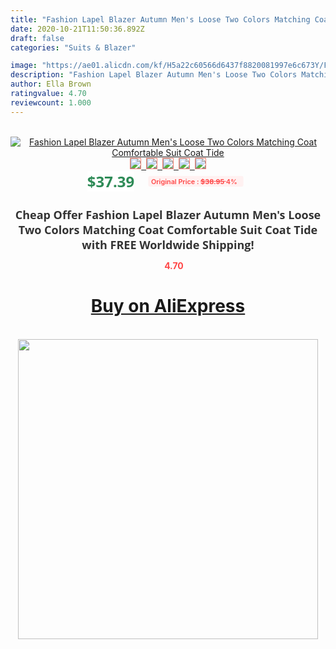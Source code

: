 ```yaml
---
title: "Fashion Lapel Blazer Autumn Men's Loose Two Colors Matching Coat Comfortable Suit Coat Tide"
date: 2020-10-21T11:50:36.892Z
draft: false
categories: "Suits & Blazer"

image: "https://ae01.alicdn.com/kf/H5a22c60566d6437f8820081997e6c673Y/Fashion-Lapel-Blazer-Autumn-Men-s-Loose-Two-Colors-Matching-Coat-Comfortable-Suit-Coat-Tide.jpg"
description: "Fashion Lapel Blazer Autumn Men's Loose Two Colors Matching Coat Comfortable Suit Coat Tide"
author: Ella Brown
ratingvalue: 4.70
reviewcount: 1.000
---
```

<br>
<div style="text-align: center;">
<a href="https://s.click.aliexpress.com/e/_9ArNBX" target="_blank" rel="nofollow noopener noreferrer"><img alt="Fashion Lapel Blazer Autumn Men's Loose Two Colors Matching Coat Comfortable Suit Coat Tide" class="magnifier-image" src="https://ae01.alicdn.com/kf/H5a22c60566d6437f8820081997e6c673Y/Fashion-Lapel-Blazer-Autumn-Men-s-Loose-Two-Colors-Matching-Coat-Comfortable-Suit-Coat-Tide.jpg_640x640.jpg">
<br>
<img style="border:1px solid salmon" src="https://ae01.alicdn.com/kf/H5a22c60566d6437f8820081997e6c673Y/Fashion-Lapel-Blazer-Autumn-Men-s-Loose-Two-Colors-Matching-Coat-Comfortable-Suit-Coat-Tide.jpg_120x120.jpg">&nbsp;&nbsp;<img style="border:1px solid salmon" src="https://ae01.alicdn.com/kf/H6a47673d74a349acb4ed6a71cfe886dbP/Fashion-Lapel-Blazer-Autumn-Men-s-Loose-Two-Colors-Matching-Coat-Comfortable-Suit-Coat-Tide.jpg_120x120.jpg">&nbsp;&nbsp;<img style="border:1px solid salmon" src="https://ae01.alicdn.com/kf/H0dc0a37061124f16a0cf813e2d563becK/Fashion-Lapel-Blazer-Autumn-Men-s-Loose-Two-Colors-Matching-Coat-Comfortable-Suit-Coat-Tide.jpg_120x120.jpg">&nbsp;&nbsp;<img style="border:1px solid salmon" src="https://ae01.alicdn.com/kf/Ha4503520003e42af90d4cbb9d5673076o/Fashion-Lapel-Blazer-Autumn-Men-s-Loose-Two-Colors-Matching-Coat-Comfortable-Suit-Coat-Tide.jpg_120x120.jpg">&nbsp;&nbsp;<img style="border:1px solid salmon" src="https://ae01.alicdn.com/kf/He81ba9e193684e1fb279d4c8a2de471cG/Fashion-Lapel-Blazer-Autumn-Men-s-Loose-Two-Colors-Matching-Coat-Comfortable-Suit-Coat-Tide.jpg_120x120.jpg"></a></div><br0>
<div style="text-align: center;"><span style="background-color: white; border: 0px; box-sizing: border-box; color: seagreen; display: inline-block; font-family: &quot;open sans&quot; , &quot;arial&quot; , &quot;helvetica&quot; , sans-serif , &quot;heiti&quot;; font-size: 24px; font-stretch: inherit; font-weight: 700; line-height: inherit; margin: 0px 10px 0px 0px; padding: 0px; vertical-align: middle;">$37.39 </span>
<span style="background: rgb(255 , 241 , 241); border-radius: 3px; border: 0px; box-sizing: border-box; color: #ff4747; display: inline-block; font-family: inherit; font-size: 12px; font-stretch: inherit; font-style: inherit; font-variant: inherit; font-weight: 600; line-height: inherit; margin: 0px; padding: 2px 5px; transform: scale(0.9); vertical-align: middle;">Original Price : <b style="text-decoration: line-through;">$38.95 </b> 4%&nbsp;&nbsp;</span></div>
<h1 style="color: #333333; display: inline-block; font-family: &quot;open sans&quot; , &quot;arial&quot; , &quot;helvetica&quot; , sans-serif , &quot;heiti&quot;; font-size: 18px; font-stretch: inherit; font-weight: 700; text-align: center;">Cheap Offer Fashion Lapel Blazer Autumn Men's Loose Two Colors Matching Coat Comfortable Suit Coat Tide with FREE Worldwide Shipping!</h1>
<div style="color: #ff4747; text-align: center;">
<img src="https://4.bp.blogspot.com/-M0ZcTcb-5uY/XleCXlxnR4I/AAAAAAAAAEc/OrjgMkXV1oMQFaCRZj5HQwOCBcu3w1FegCPcBGAYYCw/s1600/star.png" style="height: 15px;">&nbsp;<b>4.70</b></div>
<div class="button_cont" align="center"><a class="buynow_a" href="https://s.click.aliexpress.com/e/_9ArNBX" target="_blank" rel="nofollow noopener noreferrer"><H1>Buy on AliExpress</H1></a></div><br>
<div class="separator" style="clear: both; text-align: center;">
<img src="https://lh3.googleusercontent.com/-pTy5HemUv9M/XlePHvY0dAI/AAAAAAAAAE4/0nX5iRUoIWY8eMW9Dpxeirr157OZliDIgCLcBGAsYHQ/s1600/badge.gif" width="480">
</div>
